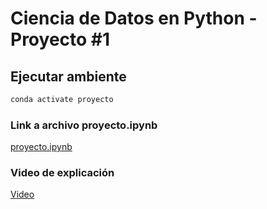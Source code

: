 # Ciencia de Datos en Python - Proyecto #1


## Ejecutar ambiente
```bash
conda activate proyecto
```

###  Link a archivo  proyecto.ipynb
[proyecto.ipynb](proyecto.ipynb)

### Video de explicación
[Video](https://youtu.be/LyVmXb5koy8)

